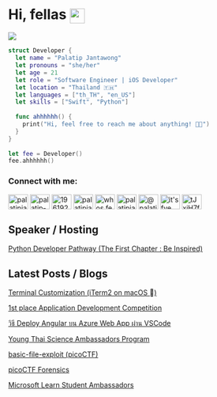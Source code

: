 <div align="left">
  
# Hi, fellas  <img src="https://raw.githubusercontent.com/Tarikul-Islam-Anik/Animated-Fluent-Emojis/master/Emojis/Hand%20gestures/Heart%20Hands.png" width="30px" align="center"/>

</div>

![](https://user-images.githubusercontent.com/74038190/225813708-98b745f2-7d22-48cf-9150-083f1b00d6c9.gif)

```swift
struct Developer {
  let name = "Palatip Jantawong"
  let pronouns = "she/her"
  let age = 21
  let role = "Software Engineer | iOS Developer"
  let location = "Thailand 🇹🇭"
  let languages = ["th_TH", "en_US"]
  let skills = ["Swift", "Python"]
  
  func ahhhhhh() {
    print("Hi, feel free to reach me about anything! 🙏🏻")
  }
}
    
let fee = Developer()
fee.ahhhhhh()
```

<h3 align="left">Connect with me:</h3>
<p align="left">
<a href="https://twitter.com/palatipjant" target="blank"><img align="center" src="https://raw.githubusercontent.com/rahuldkjain/github-profile-readme-generator/master/src/images/icons/Social/twitter.svg" alt="palatipjant" height="30" width="40" /></a>
<a href="https://linkedin.com/in/palatip-jantawong" target="blank"><img align="center" src="https://raw.githubusercontent.com/rahuldkjain/github-profile-readme-generator/master/src/images/icons/Social/linked-in-alt.svg" alt="palatip-jantawong" height="30" width="40" /></a>
<a href="https://stackoverflow.com/users/19619231" target="blank"><img align="center" src="https://raw.githubusercontent.com/rahuldkjain/github-profile-readme-generator/master/src/images/icons/Social/stack-overflow.svg" alt="19619231" height="30" width="40" /></a>
<a href="https://fb.com/palatipjant" target="blank"><img align="center" src="https://raw.githubusercontent.com/rahuldkjain/github-profile-readme-generator/master/src/images/icons/Social/facebook.svg" alt="palatipjant" height="30" width="40" /></a>
<a href="https://instagram.com/whos.fee" target="blank"><img align="center" src="https://raw.githubusercontent.com/rahuldkjain/github-profile-readme-generator/master/src/images/icons/Social/instagram.svg" alt="whos.fee" height="30" width="40" /></a>
<a href="https://dribbble.com/palatipjant" target="blank"><img align="center" src="https://raw.githubusercontent.com/rahuldkjain/github-profile-readme-generator/master/src/images/icons/Social/dribbble.svg" alt="palatipjant" height="30" width="40" /></a>
<a href="https://medium.com/@palatipjant" target="blank"><img align="center" src="https://raw.githubusercontent.com/rahuldkjain/github-profile-readme-generator/master/src/images/icons/Social/medium.svg" alt="@palatipjant" height="30" width="40" /></a>
<a href="https://www.youtube.com/@itsfye" target="blank"><img align="center" src="https://raw.githubusercontent.com/rahuldkjain/github-profile-readme-generator/master/src/images/icons/Social/youtube.svg" alt="it's fye" height="30" width="40" /></a>
<a href="https://discord.gg/tJxjH7f9k" target="blank"><img align="center" src="https://raw.githubusercontent.com/rahuldkjain/github-profile-readme-generator/master/src/images/icons/Social/discord.svg" alt="tJxjH7f9k" height="30" width="40" /></a>
</p>

## Speaker / Hosting
<p>
  <a href="https://www.facebook.com/msftstudentambassadorsbu/posts/pfbid0NcXtYQisBLDQge4TeB49sM2V2Q9dcr9XX8eKHqAXeWwx37TRZrFg8UkNxviiMUuel" target="blank">Python Developer Pathway (The First Chapter : Be Inspired)</a>
</p>

## Latest Posts / Blogs
<p>
  <a href="https://medium.com/@palatipjant/terminal-customization-iterm2-on-macos-0fac5dfae10d" target="blank">Terminal Customization (iTerm2 on macOS )</a>
  
  <a href="https://www.linkedin.com/feed/update/urn:li:activity:7095910341724770304/" target="blank">1st place Application Development Competition</a>
  
  <a href="https://medium.com/@palatipjant/%E0%B8%A7%E0%B8%B4%E0%B8%98%E0%B8%B5-deploy-angular-%E0%B8%9A%E0%B8%99-azure-web-app-%E0%B8%9C%E0%B9%88%E0%B8%B2%E0%B8%99-vscode-4959780760df" target="blank">วิธี Deploy Angular บน Azure Web App ผ่าน VSCode</a>
  
  <a href="https://www.linkedin.com/feed/update/urn:li:activity:7024974345076690944/" target="blank">Young Thai Science Ambassadors Program</a>
  
  <a href="https://medium.com/@palatipjant/basic-file-exploit-picoctf-26d9b97e60e8" target="blank">basic-file-exploit (picoCTF)</a>
  
  <a href="https://medium.com/@palatipjant/picoctf-forensics-5df13791721" target="blank">picoCTF Forensics</a>
  
  <a href="https://mvp.microsoft.com/studentambassadors/certificate/37d5e587-c9f1-4f32-a63b-1ab24fc49bd2" target="blank">Microsoft Learn Student Ambassadors</a>
</p>
